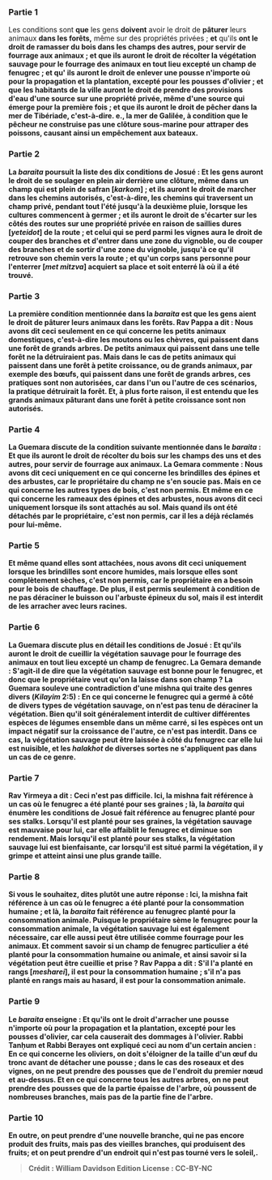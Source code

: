 
### Partie 1
Les conditions sont <b>que</b> les gens <b>doivent</b> avoir le droit de <b>pâturer</b> leurs animaux <b>dans les forêts,</b> même sur des propriétés privées ; <b>et</b> qu'ils <b>ont le droit de <b>ramasser du bois</b> dans les <b>champs des autres,</b> pour servir de fourrage aux animaux ; <b>et</b> que <b>ils</b> auront le droit de <b>récolter</b> la <b>végétation</b> sauvage pour le fourrage des animaux en tout lieu <b>excepté</b> un champ de <b>fenugrec ; et</b> qu' <b>ils</b> auront le droit de <b>enlever une pousse n'importe où</b> pour la propagation et la plantation, <b>excepté pour les pousses d'olivier ; et</b> que <b>les habitants de la ville</b> auront le droit de <b>prendre des provisions</b> d'eau d'une source sur une propriété privée, même <b>d'une source qui émerge pour la première fois ; et</b> que <b>ils</b> auront le droit de <b>pêcher dans la mer de Tibériade,</b> c'est-à-dire. e., la mer de Galilée, <b>à condition que</b> le pêcheur <b>ne construise pas une</b> <b>clôture sous-marine</b> pour attraper des poissons, causant ainsi un <b>empêchement aux bateaux.</b>

### Partie 2
La <i>baraita</i> poursuit la liste des dix conditions de Josué : <b>Et</b> les gens auront le droit de <b>se soulager</b> en plein air <b>derrière une clôture, même dans un champ</b> qui est <b>plein de safran [<i>karkom</i>] ; et ils</b> auront le droit de <b>marcher dans les chemins autorisés,</b> c'est-à-dire, les chemins qui traversent un champ privé, pendant tout l'été <b>jusqu'à la deuxième pluie,</b> lorsque les cultures commencent à germer ; <b>et ils</b> auront le droit de <b>s'écarter sur les côtés des routes</b> sur une propriété privée <b>en raison de saillies dures [<i>yeteidot</i>] de la route ; et celui qui se perd parmi les vignes</b> aura le droit de <b>couper des branches et d'entrer</b> dans une zone du vignoble, ou de <b>couper des branches et de sortir</b> d'une zone du vignoble, jusqu'à ce qu'il retrouve son chemin vers la route ; <b>et</b> qu'un <b>corps sans personne pour l'enterrer [<i>met mitzva</i>] acquiert sa place</b> et soit enterré là où il a été trouvé.

### Partie 3
La première condition mentionnée dans la <i>baraita</i> est <b>que</b> les gens aient le droit de <b>pâturer</b> leurs animaux <b>dans les forêts. Rav Pappa a dit : Nous avons dit</b> ceci <b>seulement</b> en ce qui concerne les <b>petits</b> animaux domestiques, c'est-à-dire les moutons ou les chèvres, qui paissent <b>dans</b> une forêt de <b>grands</b> arbres. De petits animaux qui paissent dans une telle forêt ne la détruiraient pas. <b>Mais</b> dans le cas de <b>petits</b> animaux qui paissent <b>dans</b> une forêt à <b>petite</b> croissance, ou de <b>grands</b> animaux, par exemple des bœufs, qui paissent <b>dans</b> une forêt de <b>grands</b> arbres, ces pratiques sont <b>non</b> autorisées, car dans l'un ou l'autre de ces scénarios, la pratique détruirait la forêt. <b>Et, à plus forte raison,</b> il est entendu <b>que les grands</b> animaux pâturant <b>dans</b> une forêt à <b>petite</b> croissance sont <b>non</b> autorisés.

### Partie 4
La Guemara discute de la condition suivante mentionnée dans le <i>baraita</i> : <b>Et</b> que <b>ils</b> auront le droit de <b>récolter du bois</b> sur les <b>champs des uns et des autres,</b> pour servir de fourrage aux animaux. La Gemara commente : <b>Nous avons dit</b> ceci <b>uniquement en ce qui concerne</b> les brindilles des <b>épines et des arbustes,</b> car le propriétaire du champ ne s'en soucie pas. <b>Mais</b> en ce qui concerne les <b>autres</b> types de <b>bois,</b> c'est <b>non</b> permis. <b>Et même en ce qui concerne</b> les rameaux des <b>épines et des arbustes, nous avons dit</b> ceci <b>uniquement lorsque</b> ils sont <b>attachés</b> au sol. <b>Mais quand</b> ils ont été <b>détachés</b> par le propriétaire, c'est <b>non</b> permis, car il les a déjà réclamés pour lui-même.

### Partie 5
<b>Et même quand</b> elles sont <b>attachées, nous avons dit</b> ceci <b>uniquement lorsque</b> les brindilles sont encore <b>humides, mais lorsque</b> elles sont complètement <b>sèches</b>, c'est <b>non</b> permis, car le propriétaire en a besoin pour le bois de chauffage. De plus, il est permis seulement <b>à condition de ne pas déraciner</b> le buisson ou l'arbuste épineux du sol, mais il est interdit de les arracher avec leurs racines.

### Partie 6
La Guemara discute plus en détail les conditions de Josué : <b>Et</b> qu'ils <b>auront le droit de <b>cueillir</b> la <b>végétation</b> sauvage pour le fourrage des animaux en tout lieu <b>excepté</b> un champ de <b>fenugrec.</b> La Gemara demande : S'agit-il de <b>dire que</b> la <b>végétation sauvage est bonne pour le fenugrec,</b> et donc que le propriétaire veut qu'on la laisse dans son champ ? La Guemara <b>souleve une contradiction</b> d'une mishna qui traite des genres divers (<i>Kilayim</i> 2:5) : En ce qui concerne le <b>fenugrec qui a germé à côté</b> de divers <b>types de</b> végétation sauvage, on n'est pas tenu de déraciner</b> la végétation. Bien qu'il soit généralement interdit de cultiver différentes espèces de légumes ensemble dans un même carré, si les espèces ont un impact négatif sur la croissance de l'autre, ce n'est pas interdit. Dans ce cas, la végétation sauvage peut être laissée à côté du fenugrec car elle lui est nuisible, et les <i>halakhot</i> de diverses sortes ne s'appliquent pas dans un cas de ce genre.

### Partie 7
<b>Rav Yirmeya a dit :</b> Ceci n'est <b>pas difficile. Ici,</b> la mishna fait référence à un cas où le fenugrec a été planté <b>pour</b> ses <b>graines ; là,</b> la <i>baraita</i> qui énumère les conditions de Josué fait référence au fenugrec planté <b>pour</b> ses <b>stalks. </b> Lorsqu'il est planté <b>pour</b> ses <b>graines,</b> la <b>végétation sauvage est mauvaise pour lui, car elle affaiblit</b> le fenugrec et diminue son rendement. Mais lorsqu'il est planté <b>pour</b> ses <b>stalks,</b> la végétation sauvage lui est <b>bienfaisante, car lorsqu'il est situé parmi la végétation, il y grimpe</b> et atteint ainsi une plus grande taille.

### Partie 8
<b>Si vous le souhaitez, dites</b> plutôt une autre réponse : <b>Ici,</b> la mishna fait référence à un cas où le fenugrec a été planté <b>pour la consommation humaine</b> ; et <b>là,</b> la <i>baraita</i> fait référence au fenugrec planté <b>pour la consommation animale</b>. <b>Puisque</b> le propriétaire <b>sème</b> le fenugrec <b>pour la consommation animale</b>, la <b>végétation sauvage lui est également nécessaire,</b> car elle aussi peut être utilisée comme fourrage pour les animaux. <b>Et comment savoir</b> si un champ de fenugrec particulier a été planté pour la consommation humaine ou animale, et ainsi savoir si la végétation peut être cueillie et prise ? <b>Rav Pappa a dit :</b> S'il l'a planté <b>en rangs [<i>mesharei</i>],</b> il est <b>pour la consommation humaine</b> ; s'il n'a <b>pas</b> planté <b>en rangs</b> mais au hasard, il est <b>pour la consommation animale</b>.

### Partie 9
Le <i>baraita</i> enseigne : <b>Et</b> qu'ils <b>ont le droit d'arracher une pousse n'importe où</b> pour la propagation et la plantation, <b>excepté pour les pousses d'olivier,</b> car cela causerait des dommages à l'olivier. <b>Rabbi Tanḥum et Rabbi Berayes ont expliqué</b> ceci <b>au nom d'un certain ancien : En ce qui concerne les oliviers</b>, on doit s'éloigner de <b>la taille d'un œuf</b> du tronc avant de détacher une pousse ; dans le cas <b>des roseaux et des vignes,</b> on ne peut prendre des pousses que <b>de l'endroit du premier <b>nœud et au-dessus. Et</b> en ce qui concerne <b>tous les autres arbres,</b> on ne peut prendre des pousses que <b>de la partie épaisse</b> <b>de</b> l'<b>arbre,</b> où poussent de nombreuses branches, <b>mais pas de la partie fine</b> <b>de</b> l'<b>arbre.</b>

### Partie 10
En outre, on peut prendre <b>d'une nouvelle</b> branche, <b>qui ne</b> pas encore <b>produit des fruits, mais pas des vieilles</b> branches, <b>qui produisent des fruits;</b> et on peut prendre <b>d'un endroit qui n'est pas tourné vers le soleil,</b>.

>Crédit : William Davidson Edition
>License : CC-BY-NC